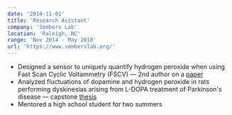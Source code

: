 ```yaml
---
date: '2014-11-01'
title: 'Research Asistant'
company: 'Sombers Lab'
location: 'Raleigh, NC'
range: 'Nov 2014 - May 2018'
url: 'https://www.somberslab.org/'
---
```


- Designed a sensor to uniquely quantify hydrogen peroxide when using Fast Scan Cyclic Voltammetry (FSCV) &mdash; 2nd author on a [paper](https://pubs.acs.org/doi/10.1021/acs.analchem.7b03770)
- Analyzed fluctuations of dopamine and hydrogen peroxide in rats performing dyskinesias arising from L-DOPA treatment of Parkinson's disease &mdash; capstone [thesis](https://twitter.com/ncstatechem/status/994966386962259970?lang=en)
- Mentored a high school student for two summers
